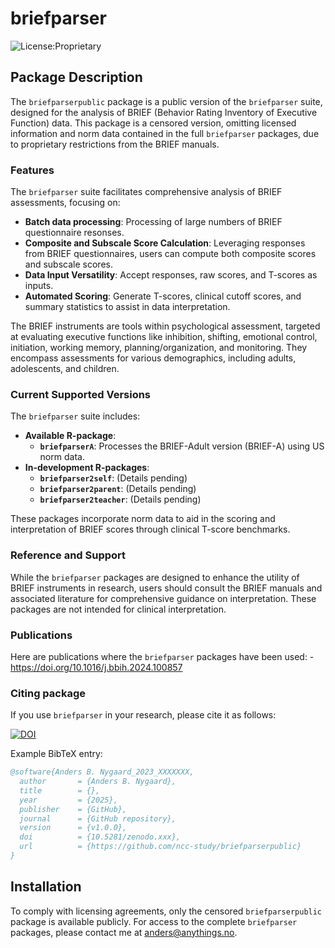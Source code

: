 
<!-- README.md is generated from README.Rmd. Please edit that file -->
<!-- To generate README.md use devtools::build_readme() -->

# briefparser

<!-- badges: start -->

![License:Proprietary](https://img.shields.io/badge/license-Proprietary-red.svg)
<!-- badges: end -->

## Package Description

The `briefparserpublic` package is a public version of the `briefparser`
suite, designed for the analysis of BRIEF (Behavior Rating Inventory of
Executive Function) data. This package is a censored version, omitting
licensed information and norm data contained in the full `briefparser`
packages, due to proprietary restrictions from the BRIEF manuals.

### Features

The `briefparser` suite facilitates comprehensive analysis of BRIEF
assessments, focusing on:

- **Batch data processing**: Processing of large numbers of BRIEF
  questionnaire resonses.
- **Composite and Subscale Score Calculation**: Leveraging responses
  from BRIEF questionnaires, users can compute both composite scores and
  subscale scores.
- **Data Input Versatility**: Accept responses, raw scores, and T-scores
  as inputs.
- **Automated Scoring**: Generate T-scores, clinical cutoff scores, and
  summary statistics to assist in data interpretation.

The BRIEF instruments are tools within psychological assessment,
targeted at evaluating executive functions like inhibition, shifting,
emotional control, initiation, working memory, planning/organization,
and monitoring. They encompass assessments for various demographics,
including adults, adolescents, and children.

### Current Supported Versions

The `briefparser` suite includes:

- **Available R-package**:
  - **`briefparserA`**: Processes the BRIEF-Adult version (BRIEF-A)
    using US norm data.
- **In-development R-packages**:
  - **`briefparser2self`**: (Details pending)
  - **`briefparser2parent`**: (Details pending)
  - **`briefparser2teacher`**: (Details pending)

These packages incorporate norm data to aid in the scoring and
interpretation of BRIEF scores through clinical T-score benchmarks.

### Reference and Support

While the `briefparser` packages are designed to enhance the utility of
BRIEF instruments in research, users should consult the BRIEF manuals
and associated literature for comprehensive guidance on interpretation.
These packages are not intended for clinical interpretation.

### Publications

Here are publications where the `briefparser` packages have been used: -
<https://doi.org/10.1016/j.bbih.2024.100857>

### Citing package

If you use `briefparser` in your research, please cite it as follows:

[![DOI](https://zenodo.org/badge/DOI/10.5281/zenodo.xxx.svg)](https://doi.org/10.5281/zenodo.xxx)

Example BibTeX entry:

``` bibtex
@software{Anders B. Nygaard_2023_XXXXXXX,
  author       = {Anders B. Nygaard},
  title        = {},
  year         = {2025},
  publisher    = {GitHub},
  journal      = {GitHub repository},
  version      = {v1.0.0},
  doi          = {10.5281/zenodo.xxx},
  url          = {https://github.com/ncc-study/briefparserpublic}
}
```

## Installation

To comply with licensing agreements, only the censored
`briefparserpublic` package is available publicly. For access to the
complete `briefparser` packages, please contact me at
<anders@anythings.no>.
